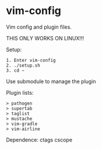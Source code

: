 vim-config
==========

Vim config and plugin files.

THIS ONLY WORKS ON LINUX!!!

Setup:
```
1. Enter vim-config
2. ./setup.sh
3. cd ~
```

Use submodule to manage the plugin

Plugin lists:
```
> pathogen
> supertab
> taglist
> mustache
> vim-gradle
> vim-airline
```

Dependence:
    ctags
    cscope
